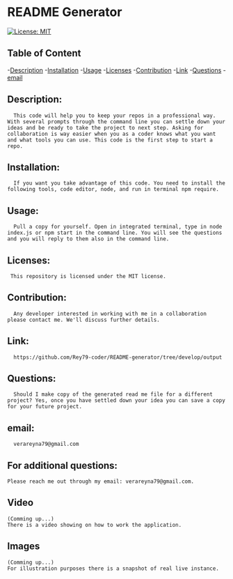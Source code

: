 # README Generator
  
[![License: MIT](https://img.shields.io/badge/License-MIT-yellow.svg)](https://opensource.org/licenses/MIT)
  
  ## Table of Content

  -[Description](#Description)
  -[Installation](#Installation)
  -[Usage](#Usage)
  -[Licenses](#Licenses)
  -[Contribution](#Contribution)
  -[Link](#Link)
  -[Questions](#Questions)
  -[email](#email)
  
  ## Description: 
      This code will help you to keep your repos in a professional way. With several prompts through the command line you can settle down your ideas and be ready to take the project to next step. Asking for collaboration is way easier when you as a coder knows what you want and what tools you can use. This code is the first step to start a repo.

  ## Installation:
      If you want you take advantage of this code. You need to install the following tools, code editor, node, and run in terminal npm require.

  ## Usage:
      Pull a copy for yourself. Open in integrated terminal, type in node index.js or npm start in the command line. You will see the questions and you will reply to them also in the command line.
  
  ## Licenses:
     This repository is licensed under the MIT license.

  ## Contribution:
      Any developer interested in working with me in a collaboration please contact me. We'll discuss further details.

  ## Link:  
      https://github.com/Rey79-coder/README-generator/tree/develop/output

  ## Questions:  
      Should I make copy of the generated read me file for a different project? Yes, once you have settled down your idea you can save a copy for your future project.

  ## email:  
      verareyna79@gmail.com

  ## For additional questions:
    Please reach me out through my email: verareyna79@gmail.com.
  
  ## Video 
    (Comming up...)
    There is a video showing on how to work the application.
   
  ## Images 
    (Comming up...)
    For illustration purposes there is a snapshot of real live instance.
   
   
